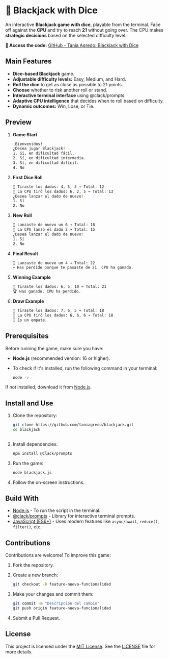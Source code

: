 # 🎲 Blackjack with Dice
An interactive **Blackjack game with dice**, playable from the terminal. Face off against the **CPU** and try to reach **21** without going over. The CPU makes **strategic decisions** based on the selected difficulty level.

**🔗 Access the code:** [GitHub - Tania Agredo: Blackjack with Dice](https://github.com/taniagredo/blackjack)

 ## Main Features
- **Dice-based Blackjack** game.
- **Adjustable difficulty levels:** Easy, Medium, and Hard.
- **Roll the dice** to get as close as possible to 21 points.
- **Choose** whether to risk another roll or stand.
- **Interactive terminal interface** using @clack/prompts.
- **Adaptive CPU intelligence** that decides when to roll based on difficulty.
- **Dynamic outcomes:** Win, Lose, or Tie.

## Preview
1. **Game Start**
   
   ```sh
   ¡Bienvenidos!
   ¿Desea jugar Blackjack?
   1. Sí, en dificultad fácil.
   2. Sí, en dificultad intermedia.
   3. Sí, en dificultad difícil.
   4. No  

3. **First Dice Roll**
   
   ```sh
   🎲 Tiraste los dados: 4, 5, 3 → Total: 12
   🤖 La CPU tiró los dados: 6, 2, 5 → Total: 13
   ¿Desea lanzar el dado de nuevo?
   1. Sí
   2. No

5. **New Roll**
   
   ```sh
   🎲 Lanzaste de nuevo un 6 → Total: 18
   🤖 La CPU lanzó el dado 2 → Total: 15
   ¿Desea lanzar el dado de nuevo?
   1. Sí
   2. No

7. **Final Result**
   
   ```sh
   🎲 Lanzaste de nuevo un 4 → Total: 22
   💀 Has perdido porque te pasaste de 21. CPU ha ganado.

8. **Winning Example**

   ```sh
   🎲 Tiraste los dados: 6, 5, 10 → Total: 21
   🏆 Has ganado. CPU ha perdido.  

9. **Draw Example**

    ```sh
    🎲 Tiraste los dados: 7, 6, 5 → Total: 18
    🤖 La CPU tiró los dados: 6, 6, 6 → Total: 18
    🔄 Es un empate.  

## Prerequisites
Before running the game, make sure you have:
- **Node.js** (recommended version: 16 or higher).
- To check if it's installed, run the following command in your terminal:
  
  ```sh
  node -v

If not installed, download it from [Node.js](https://nodejs.org/).

## Install and Use
1. Clone the repository:
   
   ```sh
   git clone https://github.com/taniagredo/blackjack.git
   cd blackjack
 
2. Install dependencies: 

   ```sh
   npm install @clack/prompts

3. Run the game:

   ```sh
   node blackjack.js

4. Follow the on-screen instructions.

## Build With
- [Node.js](https://nodejs.org/) - To run the script in the terminal.  
- [@clack/prompts](https://www.npmjs.com/package/@clack/prompts) - Library for interactive terminal prompts.  
- [JavaScript (ES6+)](https://developer.mozilla.org/en-US/docs/Web/JavaScript) - Uses modern features like `async/await`, `reduce()`, `filter()`, etc.

## Contributions
Contributions are welcome! To improve this game:

1. Fork the repository.
2. Create a new branch:

   ```sh
   git checkout -b feature-nueva-funcionalidad
   
3. Make your changes and commit them:
   ```sh
   git commit -m "Descripción del cambio"
   git push origin feature-nueva-funcionalidad

4. Submit a Pull Request.

## License
This project is licensed under the [MIT License](https://opensource.org/licenses/MIT). See the [LICENSE](https://github.com/taniagredo/blackjack/LICENSE) file for more details.
